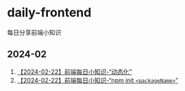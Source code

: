 # daily-frontend

每日分享前端小知识

## 2024-02

1. [【2024-02-22】前端每日小知识-“动态化”](./2024/02/动态化.md)
2. [【2024-02-22】前端每日小知识-“npm init `<packageName>`”](./2024/02/npm%20init%20<name>.md)
